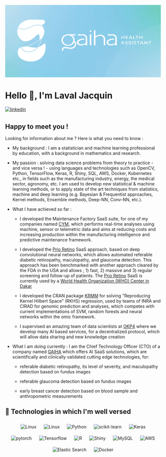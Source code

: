 [<img src="docs/gaiha_banner.png"/>](https://gaiha.org/fr/)

# Hello 👋, I'm Laval Jacquin

<a href="https://www.linkedin.com/in/laval-jacquin-ph-d-60716390/" target="_blank">
  <img src=https://img.shields.io/badge/linkedin-%231E77B5.svg?&style=for-the-badge&logo=linkedin&logoColor=white alt=linkedin style="margin-bottom: 5px;" />
</a>

## Happy to meet you !

Looking for information about me ? Here is what you need to know :

- My background : I am a statistician and machine learning professional by education, with a background in mathematics and research. 


- My passion : solving data science problems from theory to practice - and vice versa ! - using languages and technologies such as OpenCV, Python, TensorFlow, Keras, R, Shiny, SQL, AWS, Docker, Kubernetes etc., in fields such as the manufacturing industry, energy, the medical sector, agronomy, etc.  I am used to develop new statistical & machine learning methods, or to apply state of the art techniques from statistics, machine and deep learning (e.g. Bayesian & Frequentist approaches, Kernel methods, Ensemble methods, Deep-NN, Conv-NN, etc.).


- What I have achieved so far :
  - I developed the Maintenance Factory SaaS suite, for one of my companies named [CYM](https://cym-iot.com/en/), which performs real-time analyses using machine, sensor or telemetric data and aims at reducing costs and increasing production within the manufacturing intelligence and predictive maintenance framework.
  - I developed the [Prio Retino](https://gaiha.org/fr/3dr/) SaaS approach, based on deep convolutional neural networks, which allows automated referable diabetic retinopathy, maculopathy, and glaucoma detection. This approach has been benchmarked with another approach cleared by the FDA in the USA and allows ; 1) fast, 2) massive and 3) regular screening and follow-up of patients.  The [Prio Retino](https://gaiha.org/fr/3dr/) SaaS is currently used by a [World Health Organization (WHO) Center in Dakar](https://abassndao.business.site/)
  - I developed the CRAN package [KRMM](https://cran.r-project.org/web/packages/KRMM/index.html) for solving "Reproducing Kernel Hilbert Space" (RKHS) regression, used by teams of INRA and CIRAD for genomic prediction and analyses, which competes with current implementations of SVM, random forests and neural networks within the omic framework.

  - I supervised an amazing team of data scientists at [OKP4](https://okp4.network/?et_blog) where we develop many AI based services, for a decentralized protocol, which will allow data sharing and new knowledge creation

- What I am doing currently : I am the Chief Technology Officer (CTO) of a company named [GAIHA](https://gaiha.org/fr) which offers AI SaaS solutions, which are scientifically and clinically validated cutting edge technologies, for:

    - referable diabetic retinopathy, its level of severity, and maculopathy detection based on fundus images
    
    - referable glaucoma detection based on fundus images

    - early breast cancer detection based on blood sample and anthropometric measurements

## 🔧 Technologies in which I'm well versed


<div align="center">  
<img style="margin: 10px" src="https://upload.wikimedia.org/wikipedia/commons/thumb/3/35/Tux.svg/300px-Tux.svg.png" alt="Linux" height="50" />
<img style="margin: 10px" src="https://upload.wikimedia.org/wikipedia/commons/thumb/9/91/Octicons-mark-github.svg/440px-Octicons-mark-github.svg.png" alt="Linux" height="50" />
<img style="margin: 10px" src="https://profilinator.rishav.dev/skills-assets/python-original.svg" alt="Python" height="50" />
<img style="margin: 10px" src="https://raw.githubusercontent.com/scikit-learn/scikit-learn/main/doc/logos/scikit-learn-logo.png" alt="scikit-learn" height="50" />
<img style="margin: 10px" src="https://profilinator.rishav.dev/skills-assets/keras.png" alt="Keras" height="50" />  
<img style="margin: 10px" src="https://profilinator.rishav.dev/skills-assets/pytorch-icon.svg" alt="pytorch" height="50" />  
<img style="margin: 10px" src="https://upload.wikimedia.org/wikipedia/commons/thumb/2/2d/Tensorflow_logo.svg/langfr-440px-Tensorflow_logo.svg.png" alt="Tensorflow" height="50" />  
<img style="margin: 10px" src="https://www.r-project.org/Rlogo.png" alt="R" height="50" />  
<img style="margin: 10px" src="https://community.rstudio.com/uploads/default/optimized/3X/e/4/e480b9f0b817e6d01679a20d9fd9ca1b8ff8e434_2_618x500.jpeg" alt="Shiny" height="50" />  
<img style="margin: 10px" src="https://www.mysql.com/common/logos/logo-mysql-170x115.png" alt="MySQL" height="50" />
<img style="margin: 10px" src="https://upload.wikimedia.org/wikipedia/commons/thumb/1/1d/AmazonWebservices_Logo.svg/1024px-AmazonWebservices_Logo.svg.png" alt="AWS" height="50" />
<img style="margin: 10px" src="https://profilinator.rishav.dev/skills-assets/elasticsearch.png" alt="Elastic Search" height="50" />  
<img style="margin: 10px" src="https://profilinator.rishav.dev/skills-assets/docker-original-wordmark.svg" alt="Docker" height="50" />  
</div>



